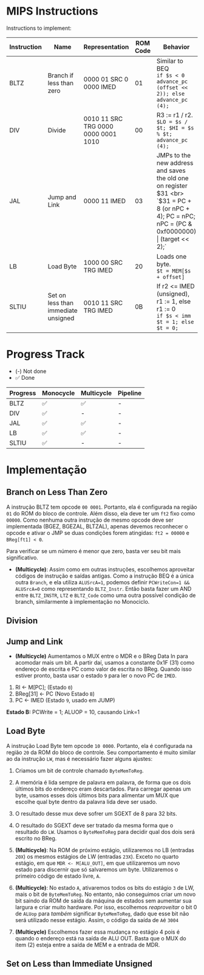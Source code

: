 # MIPS Instructions

Instructions to implement:

| **Instruction**   | **Name**  | **Representation**  | **ROM Code** | **Behavior**  |
|-------|---|-------------------------|---| ---|
| BLTZ  | Branch if less than zero  | 0000 01 SRC 0 0000 IMED | 01 |  Similar to BEQ <br> `if $s < 0 advance_pc (offset << 2)); else advance_pc (4);` |
| DIV   | Divide | 0010 11 SRC TRG 0000 0000 0001 1010    | 00 |   R3 := r1 / r2. <br> `$LO = $s / $t; $HI = $s % $t; advance_pc (4); `|
| JAL   | Jump and Link  | 0000 11 IMED            | 03 |  JMPs to the new address and saves the old one on register $31 <br> `$31 = PC + 8 (or nPC + 4); PC = nPC; nPC = (PC & 0xf0000000) \| (target << 2);` |
| LB    | Load Byte  | 1000 00 SRC TRG IMED  | 20 | Loads one byte. <br>`$t = MEM[$s + offset]`  |
| SLTIU | Set on less than immediate unsigned  | 0010 11 SRC TRG IMED        | 0B |  If r2 <= IMED (unsigned), r1 := 1, else r1 := 0 <br> `if $s < imm $t = 1; else $t = 0;` |


# Progress Track

- (-) Not done
- ✅  Done

| **Progress**   | **Monocycle**  | **Multicycle**  | **Pipeline**  |
|----------------|----------------|-----------------|---------------|
| BLTZ           | ✅             | ✅               | -             |
| DIV            | ✅             | -               | -             |
| JAL            | ✅             | ✅               | -             |
| LB             | ✅             | ✅             | -             |
| SLTIU          | ✅             | -               | -             |

# Implementação

## Branch on Less Than Zero

A instrução BLTZ tem opcode `00 0001`. Portanto, ela é configurada na região `01` do ROM do bloco de controle. Além disso, ela deve ter um `ft2` fixo como `00000`. Como nenhuma outra instrução de mesmo opcode deve ser implementada (BGEZ, BGEZAL, BLTZAL), apenas devemos reconhecer o opcode e ativar o JMP se duas condições forem atingidas: `ft2 = 00000` e `BReg[ft1] < 0`. 

Para verificar se um número é menor que zero, basta ver seu bit mais significativo. 

- **(Multicycle)**: Assim como em outras instruções, escolhemos aproveitar códigos de instrução e saídas antigas. Como a instrução BEQ é a única outra `Branch`, e ela utiliza `ALUSrcA=1`, podemos definir `PCWriteCon=1 && ALUSrcA=0` como representando `BLTZ_Instr`. Então basta fazer um AND entre `BLTZ_INSTR`, `LTZ` e `BLTZ_Code` como uma outra possível condição de branch, similarmente à implementação no Monociclo.


## Division

## Jump and Link

- **(Multicycle)** Aumentamos o MUX entre o MDR e o BReg Data In para acomodar mais um bit. A partir daí, usamos a constante 0x1F (31) como endereço de escrita e PC como valor de escrita no BReg. Quando isso estiver pronto, basta usar o estado `9` para ler o novo PC de `IMED`.

1. RI <- M[PC];  (Estado `0`)
2. BReg[31] <- PC (Novo Estado `B`)
3. PC <- IMED  (Estado `9`, usado em JUMP)

**Estado B:**
PCWrite = 1; ALUOP = 10, causando Link=1

## Load Byte

A instrução Load Byte tem opcode `10 0000`. Portanto, ela é configurada na região `20` da ROM do bloco de controle. Seu comportamento é muito similar ao da instrução `LW`, mas é necessário fazer alguns ajustes:

1. Criamos um bit de controle chamado `ByteMemToReg`.
2. A memória é lida sempre de palavra em palavra, de forma que os dois últimos bits do endereço eram descartados. Para carregar apenas um byte, usamos esses dois últimos bits para alimentar um MUX que escolhe qual byte dentro da palavra lida deve ser usado. 
3. O resultado desse mux deve sofrer um SGEXT de 8 para 32 bits.
4. O resultado do SGEXT deve ser tratado da mesma forma que o resultado do `LW`. Usamos o `ByteMemToReg` para decidir qual dos dois será escrito no BReg. 

5. **(Multicycle)**: Na ROM de próximo estágio, utilizaremos no LB (entradas `20X`) os mesmos estágios de LW (entradas `23X`). Exceto no quarto estágio, em que `MDR <- M[ALU_OUT]`, em que utilizaremos um novo estado para discernir que só salvaremos um byte. Utilizaremos o primeiro código de estado livre, `A`.

6. **(Multicycle)**: No estado `A`, ativaremos todos os bits do estágio `3` de LW, mais o bit de `ByteMemToReg`. No entanto, não conseguimos criar um novo bit saindo da ROM de saída da máquina de estados sem aumentar sua largura e criar muito hardware. Por isso, escolhemos *reaproveitar* o bit 0 de `ALUop` para *também* significar `ByteMemToReg`, dado que esse bit não será utilizado nesse estágio. Assim, o código da saída de `A`é `3004`

7. **(Multicycle)** Escolhemos fazer essa mudança no estágio 4 pois é quando o endereço está na saída de ALU OUT. Basta que o MUX do item (2) esteja entre a saída de MEM e a entrada de MDR.

## Set on Less than Immediate Unsigned